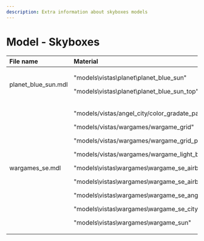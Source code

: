 ```yaml
---
description: Extra information about skyboxes models
---
```


# Model - Skyboxes

<table>
  <thead>
    <tr>
      <th style="text-align:left">File name</th>
      <th style="text-align:left">Material</th>
    </tr>
  </thead>
  <tbody>
    <tr>
      <td style="text-align:left">planet_blue_sun.mdl</td>
      <td style="text-align:left">
        <p>&quot;models\vistas\planet\planet_blue_sun&quot;</p>
        <p>&quot;models\vistas\planet\planet_blue_sun_top&quot;</p>
      </td>
    </tr>
    <tr>
      <td style="text-align:left">wargames_se.mdl</td>
      <td style="text-align:left">
        <p>&quot;models/vistas/angel_city/color_gradate_pan_sets&quot;
          <br />
        </p>
        <p>&quot;models/vistas/wargames/wargame_grid&quot;
          <br />
        </p>
        <p>&quot;models/vistas/wargames/wargame_grid_pulse&quot;
          <br />
        </p>
        <p>&quot;models/vistas/wargames/wargame_light_beam&quot;
          <br />
        </p>
        <p>&quot;models\vistas\wargames\wargame_se_airbase&quot;
          <br />
        </p>
        <p>&quot;models\vistas\wargames\wargame_se_airbase_alpha&quot;
          <br />
        </p>
        <p>&quot;models\vistas\wargames\wargame_se_angelcity&quot;
          <br />
        </p>
        <p>&quot;models\vistas\wargames\wargame_se_citylights&quot;
          <br />
        </p>
        <p>&quot;models\vistas\wargames\wargame_sun&quot;</p>
      </td>
    </tr>
  </tbody>
</table>